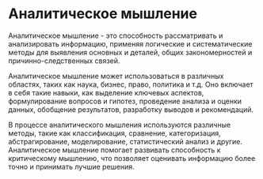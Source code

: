 # Аналитическое мышление





Аналитическое мышление - это способность рассматривать и анализировать информацию, применяя логические и систематические методы для выявления основных и деталей, общих закономерностей и причинно-следственных связей.

Аналитическое мышление может использоваться в различных областях, таких как наука, бизнес, право, политика и т.д. Оно включает в себя такие навыки, как выделение ключевых аспектов, формулирование вопросов и гипотез, проведение анализа и оценки данных, обобщение результатов, разработку выводов и рекомендаций.

В процессе аналитического мышления используются различные методы, такие как классификация, сравнение, категоризация, абстрагирование, моделирование, статистический анализ и другие. Аналитическое мышление помогает развивать способность к критическому мышлению, что позволяет оценивать информацию более точно и принимать лучшие решения.

